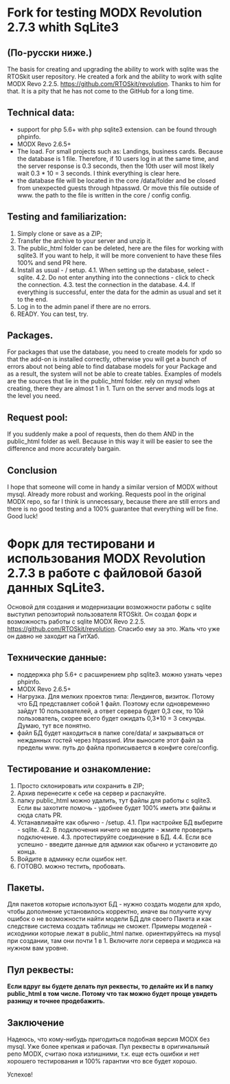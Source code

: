 # Fork for testing MODX Revolution 2.7.3 whith SqLite3
## (По-русски ниже.)

The basis for creating and upgrading the ability to work with sqlite was the RTOSkit user repository.
He created a fork and the ability to work with sqlite MODX Revo 2.2.5. https://github.com/RTOSkit/revolution. Thanks to him for that. It is a pity that he has not come to the GitHub for a long time.

## Technical data:
- support for php 5.6+ with php sqlite3 extension. can be found through phpinfo.
- MODX Revo 2.6.5+
- The load. For small projects such as: Landings, business cards. Because the database is 1 file. Therefore, if 10 users log in at the same time, and the server response is 0.3 seconds, then the 10th user will most likely wait 0.3 * 10 = 3 seconds. I think everything is clear here.
- the database file will be located in the core /data/folder and be closed from unexpected guests through htpasswd. Or move this file outside of www. the path to the file is written in the core / config config.

## Testing and familiarization:
1. Simply clone or save as a ZIP;
2. Transfer the archive to your server and unzip it.
3. The public_html folder can be deleted, here are the files for working with sqlite3. If you want to help, it will be more convenient to have these files 100% and send PR here.
4. Install as usual - / setup.
4.1. When setting up the database, select - sqlite.
4.2. Do not enter anything into the connections - click to check the connection.
4.3. test the connection in the database.
4.4. If everything is successful, enter the data for the admin as usual and set it to the end.
5. Log in to the admin panel if there are no errors.
6. READY. You can test, try.

## Packages.
For packages that use the database, you need to create models for xpdo so that the add-on is installed correctly, otherwise you will get a bunch of errors about not being able to find database models for your Package and as a result, the system will not be able to create tables.
Examples of models are the sources that lie in the public_html folder. rely on mysql when creating, there they are almost 1 in 1.
Turn on the server and mods logs at the level you need.

## Request pool:
If you suddenly make a pool of requests, then do them AND in the public_html folder as well.
Because in this way it will be easier to see the difference and more accurately bargain.

## Conclusion
I hope that someone will come in handy a similar version of MODX without mysql. Already more robust and working.
Requests pool in the original MODX repo, so far I think is unnecessary, because there are still errors and there is no good testing and a 100% guarantee that everything will be fine.
Good luck!

# Форк для тестировани и использования MODX Revolution 2.7.3 в работе с файловой базой данных SqLite3.

Основой для создания и модернизации возможности работы с sqlite выступил репозиторий пользователя RTOSkit.
Он создал форк и возможность работы с sqlite MODX Revo 2.2.5. https://github.com/RTOSkit/revolution. Спасибо ему за это. Жаль что уже он давно не заходит на ГитХаб.

## Технические данные:
- поддержка php 5.6+ с расширением php sqlite3. можно узнать через phpinfo.
- MODX Revo 2.6.5+
- Нагрузка. Для мелких проектов типа: Лендингов, визиток. Потому что БД представляет собой 1 файл. Поэтому если одновременно зайдут 10 пользователей, а ответ сервера будет 0,3 сек, то 10й пользователь, скорее всего будет ожидать 0,3*10 = 3 секунды. Думаю, тут все понятно.
- файл БД будет находиться в папке core/data/ и закрываться от нежданных гостей через htpasswd. Или выносите этот файл за пределы www. путь до файла прописывается в конфиге core/config. 

## Тестирование и ознакомление:
1. Просто склонировать или сохранить в ZIP;
2. Архив перенесите к себе на сервер и распакуйте.
3. папку public_html можно удалить, тут файлы для работы с sqlite3. Если вы захотите помочь - удобнее будет 100% иметь эти файлы и сюда слать PR.
4. Устанавливайте как обычно - /setup.
4.1. При настройке БД выберите - sqlite.
4.2. В подключения ничего не вводите - жмите проверить подключение.
4.3. протестируйте соединение в БД.
4.4. Если все успешно - введите данные для адмики как обычно и установите до конца.
5. Войдите в админку если ошибок нет.
6. ГОТОВО. можно тестить, пробовать.

## Пакеты.
Для пакетов которые используют БД - нужно создать модели для xpdo, чтобы дополнение установилось корректно, иначе вы получите кучу ошибок о не возможности найти модели БД для своего Пакета и как следствие система создать таблицы не сможет.
Примеры моделей - исходники которые лежат в public_html папке. ориентируйтесь на mysql при создании, там они почти 1 в 1.
Включите логи сервера и модикса на нужном вам уровне.

## Пул реквесты:
**Если вдруг вы будете делать пул реквесты, то делайте их И в папку public_html в том числе.
Потому что так можно будет проще увидеть разницу и точнее продебажить.**

## Заключение
Надеюсь, что кому-нибудь пригодиться подобная версия MODX без mysql. Уже более крепкая и рабочая.
Пул реквесты в оригинальный репо MODX, считаю пока излишними, т.к. еще есть ошибки и нет хорошего тестирования и 100% гарантии что все будет хорошо.

Успехов!